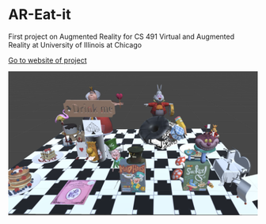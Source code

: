 # AR-Eat-it
First project on Augmented Reality for CS 491 Virtual and Augmented Reality at University of Illinois at Chicago

[Go to website of project](https://mmanto2.people.uic.edu/projects/EatIt.html)


![](media/image1.png)
